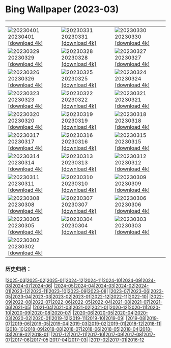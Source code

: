 # Bing Wallpaper (2023-03)
**************

<table><tr><td><img src="https://www.bing.com/th?id=OHR.FrogMonth_IT-IT3655283450_1920x1080.jpg" alt="20230401"> 20230401 <a href="https://www.bing.com/th?id=OHR.FrogMonth_IT-IT3655283450_UHD.jpg">[download 4k]</a></td><td><img src="https://www.bing.com/th?id=OHR.SteyrRiver_IT-IT3416305819_1920x1080.jpg" alt="20230331"> 20230331 <a href="https://www.bing.com/th?id=OHR.SteyrRiver_IT-IT3416305819_UHD.jpg">[download 4k]</a></td><td><img src="https://www.bing.com/th?id=OHR.PeacockFeathers_IT-IT3031908961_1920x1080.jpg" alt="20230330"> 20230330 <a href="https://www.bing.com/th?id=OHR.PeacockFeathers_IT-IT3031908961_UHD.jpg">[download 4k]</a></td></tr><tr><td><img src="https://www.bing.com/th?id=OHR.NuzzleManatee_IT-IT0566309775_1920x1080.jpg" alt="20230329"> 20230329 <a href="https://www.bing.com/th?id=OHR.NuzzleManatee_IT-IT0566309775_UHD.jpg">[download 4k]</a></td><td><img src="https://www.bing.com/th?id=OHR.MWDolomites_IT-IT9623800923_1920x1080.jpg" alt="20230328"> 20230328 <a href="https://www.bing.com/th?id=OHR.MWDolomites_IT-IT9623800923_UHD.jpg">[download 4k]</a></td><td><img src="https://www.bing.com/th?id=OHR.NYCClouds_IT-IT2520444146_1920x1080.jpg" alt="20230327"> 20230327 <a href="https://www.bing.com/th?id=OHR.NYCClouds_IT-IT2520444146_UHD.jpg">[download 4k]</a></td></tr><tr><td><img src="https://www.bing.com/th?id=OHR.WildAnza_IT-IT5465335805_1920x1080.jpg" alt="20230326"> 20230326 <a href="https://www.bing.com/th?id=OHR.WildAnza_IT-IT5465335805_UHD.jpg">[download 4k]</a></td><td><img src="https://www.bing.com/th?id=OHR.BasilicaAssisi_IT-IT3784069099_1920x1080.jpg" alt="20230325"> 20230325 <a href="https://www.bing.com/th?id=OHR.BasilicaAssisi_IT-IT3784069099_UHD.jpg">[download 4k]</a></td><td><img src="https://www.bing.com/th?id=OHR.TeatroFenice_IT-IT3199655399_1920x1080.jpg" alt="20230324"> 20230324 <a href="https://www.bing.com/th?id=OHR.TeatroFenice_IT-IT3199655399_UHD.jpg">[download 4k]</a></td></tr><tr><td><img src="https://www.bing.com/th?id=OHR.CloudsPatagonia_IT-IT3153567067_1920x1080.jpg" alt="20230323"> 20230323 <a href="https://www.bing.com/th?id=OHR.CloudsPatagonia_IT-IT3153567067_UHD.jpg">[download 4k]</a></td><td><img src="https://www.bing.com/th?id=OHR.LakePowellAerial_IT-IT2849674803_1920x1080.jpg" alt="20230322"> 20230322 <a href="https://www.bing.com/th?id=OHR.LakePowellAerial_IT-IT2849674803_UHD.jpg">[download 4k]</a></td><td><img src="https://www.bing.com/th?id=OHR.ColourDay_IT-IT1156012517_1920x1080.jpg" alt="20230321"> 20230321 <a href="https://www.bing.com/th?id=OHR.ColourDay_IT-IT1156012517_UHD.jpg">[download 4k]</a></td></tr><tr><td><img src="https://www.bing.com/th?id=OHR.PurpleCrocus_IT-IT0814790503_1920x1080.jpg" alt="20230320"> 20230320 <a href="https://www.bing.com/th?id=OHR.PurpleCrocus_IT-IT0814790503_UHD.jpg">[download 4k]</a></td><td><img src="https://www.bing.com/th?id=OHR.BarnOwlWinter_IT-IT0593848383_1920x1080.jpg" alt="20230319"> 20230319 <a href="https://www.bing.com/th?id=OHR.BarnOwlWinter_IT-IT0593848383_UHD.jpg">[download 4k]</a></td><td><img src="https://www.bing.com/th?id=OHR.MarsTars_IT-IT0079292622_1920x1080.jpg" alt="20230318"> 20230318 <a href="https://www.bing.com/th?id=OHR.MarsTars_IT-IT0079292622_UHD.jpg">[download 4k]</a></td></tr><tr><td><img src="https://www.bing.com/th?id=OHR.BallyvooneyCove_IT-IT9699051533_1920x1080.jpg" alt="20230317"> 20230317 <a href="https://www.bing.com/th?id=OHR.BallyvooneyCove_IT-IT9699051533_UHD.jpg">[download 4k]</a></td><td><img src="https://www.bing.com/th?id=OHR.ChengduPanda_IT-IT9074507305_1920x1080.jpg" alt="20230316"> 20230316 <a href="https://www.bing.com/th?id=OHR.ChengduPanda_IT-IT9074507305_UHD.jpg">[download 4k]</a></td><td><img src="https://www.bing.com/th?id=OHR.AgueroSpain_IT-IT8353001148_1920x1080.jpg" alt="20230315"> 20230315 <a href="https://www.bing.com/th?id=OHR.AgueroSpain_IT-IT8353001148_UHD.jpg">[download 4k]</a></td></tr><tr><td><img src="https://www.bing.com/th?id=OHR.CyprusMaze_IT-IT7940627451_1920x1080.jpg" alt="20230314"> 20230314 <a href="https://www.bing.com/th?id=OHR.CyprusMaze_IT-IT7940627451_UHD.jpg">[download 4k]</a></td><td><img src="https://www.bing.com/th?id=OHR.Cihan_Bektas_B03_03_IT-IT7231382966_1920x1080.jpg" alt="20230313"> 20230313 <a href="https://www.bing.com/th?id=OHR.Cihan_Bektas_B03_03_IT-IT7231382966_UHD.jpg">[download 4k]</a></td><td><img src="https://www.bing.com/th?id=OHR.TheaterRomania_IT-IT7062207948_1920x1080.jpg" alt="20230312"> 20230312 <a href="https://www.bing.com/th?id=OHR.TheaterRomania_IT-IT7062207948_UHD.jpg">[download 4k]</a></td></tr><tr><td><img src="https://www.bing.com/th?id=OHR.LongWharf_IT-IT5995299794_1920x1080.jpg" alt="20230311"> 20230311 <a href="https://www.bing.com/th?id=OHR.LongWharf_IT-IT5995299794_UHD.jpg">[download 4k]</a></td><td><img src="https://www.bing.com/th?id=OHR.shutterstock_1344992492_IT-IT1465751252_1920x1080.jpg" alt="20230310"> 20230310 <a href="https://www.bing.com/th?id=OHR.shutterstock_1344992492_IT-IT1465751252_UHD.jpg">[download 4k]</a></td><td><img src="https://www.bing.com/th?id=OHR.BasilicataMatera_IT-IT9374730410_1920x1080.jpg" alt="20230309"> 20230309 <a href="https://www.bing.com/th?id=OHR.BasilicataMatera_IT-IT9374730410_UHD.jpg">[download 4k]</a></td></tr><tr><td><img src="https://www.bing.com/th?id=OHR.IntlWomensDayChange_IT-IT7807876001_1920x1080.jpg" alt="20230308"> 20230308 <a href="https://www.bing.com/th?id=OHR.IntlWomensDayChange_IT-IT7807876001_UHD.jpg">[download 4k]</a></td><td><img src="https://www.bing.com/th?id=OHR.YuanyangChina_IT-IT0293846693_1920x1080.jpg" alt="20230307"> 20230307 <a href="https://www.bing.com/th?id=OHR.YuanyangChina_IT-IT0293846693_UHD.jpg">[download 4k]</a></td><td><img src="https://www.bing.com/th?id=OHR.IcelandHorses_IT-IT0936310690_1920x1080.jpg" alt="20230306"> 20230306 <a href="https://www.bing.com/th?id=OHR.IcelandHorses_IT-IT0936310690_UHD.jpg">[download 4k]</a></td></tr><tr><td><img src="https://www.bing.com/th?id=OHR.EpidaurusGreece_IT-IT2036947217_1920x1080.jpg" alt="20230305"> 20230305 <a href="https://www.bing.com/th?id=OHR.EpidaurusGreece_IT-IT2036947217_UHD.jpg">[download 4k]</a></td><td><img src="https://www.bing.com/th?id=OHR.PicoVolcano_IT-IT1449882802_1920x1080.jpg" alt="20230304"> 20230304 <a href="https://www.bing.com/th?id=OHR.PicoVolcano_IT-IT1449882802_UHD.jpg">[download 4k]</a></td><td><img src="https://www.bing.com/th?id=OHR.OrcaNorway_IT-IT1752392287_1920x1080.jpg" alt="20230303"> 20230303 <a href="https://www.bing.com/th?id=OHR.OrcaNorway_IT-IT1752392287_UHD.jpg">[download 4k]</a></td></tr><tr><td><img src="https://www.bing.com/th?id=OHR.NegratinSpain_IT-IT2219466753_1920x1080.jpg" alt="20230302"> 20230302 <a href="https://www.bing.com/th?id=OHR.NegratinSpain_IT-IT2219466753_UHD.jpg">[download 4k]</a></td><td></td><td></td></tr></table>

### 历史归档：

|[2025-03](/../2025-03/2025-03.md)|[2025-02](/../2025-02/2025-02.md)|[2025-01](/../2025-01/2025-01.md)|[2024-12](/../2024-12/2024-12.md)|[2024-11](/../2024-11/2024-11.md)|[2024-10](/../2024-10/2024-10.md)|[2024-09](/../2024-09/2024-09.md)|[2024-08](/../2024-08/2024-08.md)|[2024-07](/../2024-07/2024-07.md)|[2024-06](/../2024-06/2024-06.md)|
|[2024-05](/../2024-05/2024-05.md)|[2024-04](/../2024-04/2024-04.md)|[2024-03](/../2024-03/2024-03.md)|[2024-02](/../2024-02/2024-02.md)|[2024-01](/../2024-01/2024-01.md)|[2023-12](/../2023-12/2023-12.md)|[2023-11](/../2023-11/2023-11.md)|[2023-10](/../2023-10/2023-10.md)|[2023-09](/../2023-09/2023-09.md)|[2023-08](/../2023-08/2023-08.md)|
|[2023-07](/../2023-07/2023-07.md)|[2023-06](/../2023-06/2023-06.md)|[2023-05](/../2023-05/2023-05.md)|[2023-04](/../2023-04/2023-04.md)|[2023-03](/2023-03.md)|[2023-02](/../2023-02/2023-02.md)|[2023-01](/../2023-01/2023-01.md)|[2022-12](/../2022-12/2022-12.md)|[2022-11](/../2022-11/2022-11.md)|[2022-10](/../2022-10/2022-10.md)|
|[2022-09](/../2022-09/2022-09.md)|[2022-08](/../2022-08/2022-08.md)|[2022-07](/../2022-07/2022-07.md)|[2022-06](/../2022-06/2022-06.md)|[2022-05](/../2022-05/2022-05.md)|[2022-04](/../2022-04/2022-04.md)|[2021-08](/../2021-08/2021-08.md)|[2021-07](/../2021-07/2021-07.md)|[2021-06](/../2021-06/2021-06.md)|[2021-05](/../2021-05/2021-05.md)|
|[2021-04](/../2021-04/2021-04.md)|[2021-03](/../2021-03/2021-03.md)|[2021-02](/../2021-02/2021-02.md)|[2021-01](/../2021-01/2021-01.md)|[2020-12](/../2020-12/2020-12.md)|[2020-11](/../2020-11/2020-11.md)|[2020-10](/../2020-10/2020-10.md)|[2020-09](/../2020-09/2020-09.md)|[2020-08](/../2020-08/2020-08.md)|[2020-07](/../2020-07/2020-07.md)|
|[2020-06](/../2020-06/2020-06.md)|[2020-05](/../2020-05/2020-05.md)|[2020-04](/../2020-04/2020-04.md)|[2020-03](/../2020-03/2020-03.md)|[2020-02](/../2020-02/2020-02.md)|[2020-01](/../2020-01/2020-01.md)|[2019-12](/../2019-12/2019-12.md)|[2019-11](/../2019-11/2019-11.md)|[2019-10](/../2019-10/2019-10.md)|[2019-09](/../2019-09/2019-09.md)|
|[2019-08](/../2019-08/2019-08.md)|[2019-07](/../2019-07/2019-07.md)|[2019-06](/../2019-06/2019-06.md)|[2019-05](/../2019-05/2019-05.md)|[2019-04](/../2019-04/2019-04.md)|[2019-03](/../2019-03/2019-03.md)|[2019-02](/../2019-02/2019-02.md)|[2019-01](/../2019-01/2019-01.md)|[2018-12](/../2018-12/2018-12.md)|[2018-11](/../2018-11/2018-11.md)|
|[2018-10](/../2018-10/2018-10.md)|[2018-09](/../2018-09/2018-09.md)|[2018-08](/../2018-08/2018-08.md)|[2018-07](/../2018-07/2018-07.md)|[2018-06](/../2018-06/2018-06.md)|[2018-05](/../2018-05/2018-05.md)|[2018-04](/../2018-04/2018-04.md)|[2018-03](/../2018-03/2018-03.md)|[2018-02](/../2018-02/2018-02.md)|[2018-01](/../2018-01/2018-01.md)|
|[2017-12](/../2017-12/2017-12.md)|[2017-11](/../2017-11/2017-11.md)|[2017-10](/../2017-10/2017-10.md)|[2017-09](/../2017-09/2017-09.md)|[2017-08](/../2017-08/2017-08.md)|[2017-07](/../2017-07/2017-07.md)|[2017-06](/../2017-06/2017-06.md)|[2017-05](/../2017-05/2017-05.md)|[2017-04](/../2017-04/2017-04.md)|[2017-03](/../2017-03/2017-03.md)|
|[2017-02](/../2017-02/2017-02.md)|[2017-01](/../2017-01/2017-01.md)|[2016-12](/../2016-12/2016-12.md)